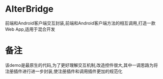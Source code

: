 # AlterBridge
前端和Android客户端交互封装,前端和Android客户端方法的相互调用,打造一款Web App,适用于混合开发

# 备注

该demo是最原生的代码,为了更好理解交互机制,改造控件很大,其中一调思路为将注册插件进行进一步封装,使注册插件和调用插件更加的规范化
